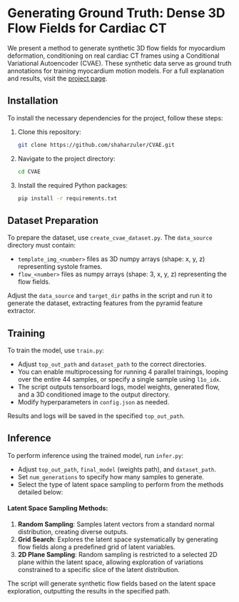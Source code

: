# Generating Ground Truth: Dense 3D Flow Fields for Cardiac CT

We present a method to generate synthetic 3D flow fields for myocardium deformation, conditioning on real cardiac CT frames using a Conditional Variational Autoencoder (CVAE). These synthetic data serve as ground truth annotations for training myocardium motion models. For a full explanation and results, visit the [project page](https://shaharzuler.github.io/CVAEPage).

## Installation

To install the necessary dependencies for the project, follow these steps:

1. Clone this repository:
   ```bash
   git clone https://github.com/shaharzuler/CVAE.git
2. Navigate to the project directory:
    ```bash
    cd CVAE
    ```
3. Install the required Python packages:
    ```bash
    pip install -r requirements.txt
    ```


## Dataset Preparation

To prepare the dataset, use `create_cvae_dataset.py`. The `data_source` directory must contain:
- `template_img_<number>` files as 3D numpy arrays (shape: x, y, z) representing systole frames.
- `flow_<number>` files as numpy arrays (shape: 3, x, y, z) representing the flow fields.

Adjust the `data_source` and `target_dir` paths in the script and run it to generate the dataset, extracting features from the pyramid feature extractor.


## Training

To train the model, use `train.py`:

- Adjust `top_out_path` and `dataset_path` to the correct directories.
- You can enable multiprocessing for running 4 parallel trainings, looping over the entire 44 samples, or specify a single sample using `l1o_idx`.
- The script outputs tensorboard logs, model weights, generated flow, and a 3D conditioned image to the output directory.
- Modify hyperparameters in `config.json` as needed.

Results and logs will be saved in the specified `top_out_path`.


## Inference

To perform inference using the trained model, run `infer.py`:

- Adjust `top_out_path`, `final_model` (weights path), and `dataset_path`.
- Set `num_generations` to specify how many samples to generate.
- Select the type of latent space sampling to perform from the methods detailed below:

#### Latent Space Sampling Methods:

1. **Random Sampling**: Samples latent vectors from a standard normal distribution, creating diverse outputs.
2. **Grid Search**: Explores the latent space systematically by generating flow fields along a predefined grid of latent variables.
3. **2D Plane Sampling**: Random sampling is restricted to a selected 2D plane within the latent space, allowing exploration of variations constrained to a specific slice of the latent distribution.

The script will generate synthetic flow fields based on the latent space exploration, outputting the results in the specified path.
